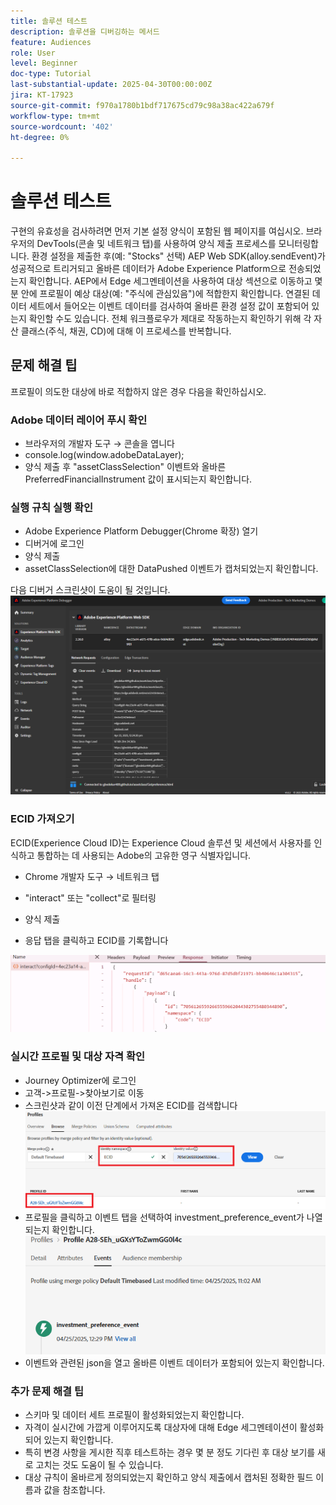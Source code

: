 ```yaml
---
title: 솔루션 테스트
description: 솔루션을 디버깅하는 메서드
feature: Audiences
role: User
level: Beginner
doc-type: Tutorial
last-substantial-update: 2025-04-30T00:00:00Z
jira: KT-17923
source-git-commit: f970a1780b1bdf717675cd79c98a38ac422a679f
workflow-type: tm+mt
source-wordcount: '402'
ht-degree: 0%

---
```


# 솔루션 테스트

구현의 유효성을 검사하려면 먼저 기본 설정 양식이 포함된 웹 페이지를 여십시오. 브라우저의 DevTools(콘솔 및 네트워크 탭)를 사용하여 양식 제출 프로세스를 모니터링합니다. 환경 설정을 제출한 후(예: &quot;Stocks&quot; 선택) AEP Web SDK(alloy.sendEvent)가 성공적으로 트리거되고 올바른 데이터가 Adobe Experience Platform으로 전송되었는지 확인합니다. AEP에서 Edge 세그멘테이션을 사용하여 대상 섹션으로 이동하고 몇 분 안에 프로필이 예상 대상(예: &quot;주식에 관심있음&quot;)에 적합한지 확인합니다. 연결된 데이터 세트에서 들어오는 이벤트 데이터를 검사하여 올바른 환경 설정 값이 포함되어 있는지 확인할 수도 있습니다. 전체 워크플로우가 제대로 작동하는지 확인하기 위해 각 자산 클래스(주식, 채권, CD)에 대해 이 프로세스를 반복합니다.

## 문제 해결 팁

프로필이 의도한 대상에 바로 적합하지 않은 경우 다음을 확인하십시오.


### Adobe 데이터 레이어 푸시 확인

* 브라우저의 개발자 도구 → 콘솔을 엽니다
* console.log(window.adobeDataLayer);
* 양식 제출 후 &quot;assetClassSelection&quot; 이벤트와 올바른 PreferredFinancialInstrument 값이 표시되는지 확인합니다.

### 실행 규칙 실행 확인

* Adobe Experience Platform Debugger(Chrome 확장) 열기
* 디버거에 로그인
* 양식 제출
* assetClassSelection에 대한 DataPushed 이벤트가 캡처되었는지 확인합니다.

다음 디버거 스크린샷이 도움이 될 것입니다.
![aep-debugger](assets/aep-debugger.png)

### ECID 가져오기

ECID(Experience Cloud ID)는 Experience Cloud 솔루션 및 세션에서 사용자를 인식하고 통합하는 데 사용되는 Adobe의 고유한 영구 식별자입니다.

* Chrome 개발자 도구 → 네트워크 탭

* &quot;interact&quot; 또는 &quot;collect&quot;로 필터링

* 양식 제출
* 응답 탭을 클릭하고 ECID를 기록합니다

![get-ecid](assets/get-ecid.png)

### 실시간 프로필 및 대상 자격 확인

* Journey Optimizer에 로그인
* 고객->프로필->찾아보기로 이동
* 스크린샷과 같이 이전 단계에서 가져온 ECID를 검색합니다
  ![ecid-profile](assets/ecid-profile.png)
* 프로필을 클릭하고 이벤트 탭을 선택하여 investment_preference_event가 나열되는지 확인합니다.
  ![events-tab](assets/profile-events.png)
* 이벤트와 관련된 json을 열고 올바른 이벤트 데이터가 포함되어 있는지 확인합니다.

### 추가 문제 해결 팁

* 스키마 및 데이터 세트 프로필이 활성화되었는지 확인합니다.
* 자격이 실시간에 가깝게 이루어지도록 대상자에 대해 Edge 세그멘테이션이 활성화되어 있는지 확인합니다.
* 특히 변경 사항을 게시한 직후 테스트하는 경우 몇 분 정도 기다린 후 대상 보기를 새로 고치는 것도 도움이 될 수 있습니다.
* 대상 규칙이 올바르게 정의되었는지 확인하고 양식 제출에서 캡처된 정확한 필드 이름과 값을 참조합니다.



